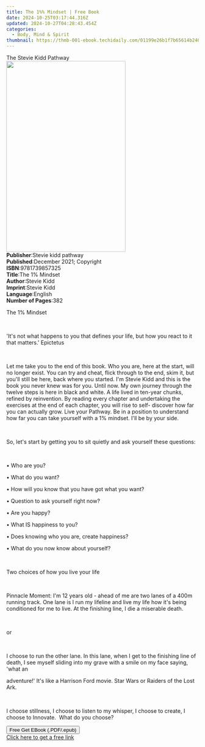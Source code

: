 ```yaml
---
title: The 1%% Mindset | Free Book
date: 2024-10-25T03:17:44.316Z
updated: 2024-10-27T04:28:43.454Z
categories:
  - Body, Mind & Spirit
thumbnail: https://thmb-001-ebook.techidaily.com/01199e26b1f7b65614b240ee9146d4c6cd17fb3e2710aea8ae3055dde6fd3741.jpg
---
```

<main id="book-container">
  <div class="flex flex-col">
    <div class="book-brief flex-1 py-6 px-4 sm:p-6 md:py-10 md:px-8">
      <!-- brief-->
      <div class="book-brief-main">The Stevie Kidd Pathway</div>
    </div>
    <div
      class="book-meta-info flex-1 grid gap-4 col-start-1 col-end-3 row-start-1 sm:mb-6 sm:grid-cols-4 lg:gap-6 lg:col-start-2 lg:row-end-6 lg:row-span-6 lg:mb-0"
    >
      <div
        class="book-meta-info-left place-content-center mt-4 p-4 text-sm leading-6 col-start-2 col-span-2 dark:text-slate-400"
      >
        <img
          class="w-full h-500 object-cover rounded-lg sm:h-255 sm:col-span-2 lg:col-span-full"
          src="https://img-001-ebook.techidaily.com/d51c1bb86b2e17fb2e13df8be464f640118543fee216e6c4eb2052edb7b05cc7.jpg"
          alt=""
          width="312"
          height="500"
        />
      </div>
      <div
        class="book-meta-info-right mt-2 col-start-1 row-start-2 col-span-3 self-center"
      >
        <!-- meta data  -->
        <div class="flex flex-col px-4 md:px-8">
          <div class="flex-1">
            <strong>Publisher</strong>:<span class="px-2"
              >Stevie kidd pathway</span
            >
          </div>
          <div class="flex-1">
            <strong>Published</strong>:<span class="px-2"
              >December 2021; Copyright</span
            >
          </div>
          <div class="flex-1">
            <strong>ISBN</strong>:<span class="px-2">9781739857325</span>
          </div>
          <div class="flex-1">
            <strong>Title</strong>:<span class="px-2">The 1% Mindset</span>
          </div>
          <div class="flex-1">
            <strong>Author</strong>:<span class="px-2">Stevie Kidd</span>
          </div>
          <div class="flex-1">
            <strong>Imprint</strong>:<span class="px-2">Stevie Kidd</span>
          </div>
          <div class="flex-1">
            <strong>Language</strong>:<span class="px-2">English</span>
          </div>
          <div class="flex-1">
            <strong>Number of Pages</strong>:<span class="px-2">382</span>
          </div>
        </div>
      </div>
    </div>
    <div class="book-description flex-1 py-6 px-4 sm:p-6 md:py-10 md:px-8">
      <div class="book-description-main">
        <div accordion-content="" id="description">
          <p>
            <span style="background-color: rgba(0, 0, 0, 0)"
              >The 1% Mindset</span
            >
          </p>
          <p><span style="color: rgb(34, 34, 34)">&nbsp;</span></p>
          <p>
            <span style="background-color: rgba(0, 0, 0, 0)"
              >'It's not what happens to you that defines your life, but how you
              react to it that matters.' Epictetus</span
            >
          </p>
          <p><span style="color: rgb(34, 34, 34)">&nbsp;</span></p>
          <p>
            <span style="background-color: rgba(0, 0, 0, 0)"
              >Let me take you to the end of this book. Who you are, here at the
              start, will no longer exist. You can try and cheat, flick through
              to the end, skim it, but you'll still be here, back where you
              started. I'm Stevie Kidd and this is the book you never knew was
              for you. Until now. My own journey through the twelve steps is
              here in black and white. A life lived in ten-year chunks, refined
              by reinvention. By reading every chapter and undertaking the
              exercises at the end of each chapter, you will rise to self-
              discover how far you can actually grow. Live your Pathway. Be in a
              position to understand how far you can take yourself with a 1%
              mindset. I'll be by your side.</span
            >
          </p>
          <p><span style="color: rgb(34, 34, 34)">&nbsp;</span></p>
          <p>
            <span style="background-color: rgba(0, 0, 0, 0)"
              >So, let's start by getting you to sit quietly and ask yourself
              these questions:</span
            >
          </p>
          <p><span style="color: rgb(34, 34, 34)">&nbsp;</span></p>
          <p>
            <span style="background-color: rgba(0, 0, 0, 0)"
              >• Who are you?</span
            >
          </p>
          <p>
            <span style="background-color: rgba(0, 0, 0, 0)"
              >• What do you want?</span
            >
          </p>
          <p>
            <span style="background-color: rgba(0, 0, 0, 0)"
              >• How will you know that you have got what you want?</span
            >
          </p>
          <p>
            <span style="background-color: rgba(0, 0, 0, 0)"
              >• Question to ask yourself right now?</span
            >
          </p>
          <p>
            <span style="background-color: rgba(0, 0, 0, 0)"
              >• Are you happy?</span
            >
          </p>
          <p>
            <span style="background-color: rgba(0, 0, 0, 0)"
              >• What IS happiness to you?</span
            >
          </p>
          <p>
            <span style="background-color: rgba(0, 0, 0, 0)"
              >• Does knowing who you are, create happiness?</span
            >
          </p>
          <p>
            <span style="background-color: rgba(0, 0, 0, 0)"
              >• What do you now know about yourself?</span
            >
          </p>
          <p><span style="color: rgb(34, 34, 34)">&nbsp;</span></p>
          <p>
            <span style="background-color: rgba(0, 0, 0, 0)"
              >Two choices of how you live your life</span
            >
          </p>
          <p><span style="color: rgb(34, 34, 34)">&nbsp;</span></p>
          <p>
            <span style="background-color: rgba(0, 0, 0, 0)"
              >Pinnacle Moment: I'm 12 years old - ahead of me are two lanes of
              a 400m running track. One lane is I run my lifeline and live my
              life how it's being conditioned for me to live. At the finishing
              line, I die a miserable death.</span
            >
          </p>
          <p><span style="color: rgb(34, 34, 34)">&nbsp;</span></p>
          <p><span style="background-color: rgba(0, 0, 0, 0)">or</span></p>
          <p><span style="color: rgb(34, 34, 34)">&nbsp;</span></p>
          <p>
            <span style="background-color: rgba(0, 0, 0, 0)"
              >I choose to run the other lane. In this lane, when I get to the
              finishing line of death, I see myself sliding into my grave with a
              smile on my face saying, 'what an</span
            >
          </p>
          <p>
            <span style="background-color: rgba(0, 0, 0, 0)"
              >adventure!' It's like a Harrison Ford movie. Star Wars or Raiders
              of the Lost Ark.</span
            >
          </p>
          <p><span style="color: rgb(34, 34, 34)">&nbsp;</span></p>
          <p>
            <span style="background-color: rgba(0, 0, 0, 0)"
              >I choose stillness, I choose to listen to my whisper, I choose to
              create, I choose to Innovate.&nbsp; What do you choose?</span
            >
          </p>
        </div>
        <div class="accordion-fader"></div>
      </div>
    </div>
    <div class="book-excerpts flex-1 py-6 px-4 sm:p-6 md:py-10 md:px-8"></div>
    <div
      class="book-about-author flex-1 py-6 px-4 sm:p-6 md:py-10 md:px-8"
    ></div>
    <div class="book-free-get flex-1 py-6 px-4 sm:p-6 md:py-10 md:px-8">
      <button
        id="btn-free-get"
        class="bg-blue-500 hover:bg-blue-700 text-white font-bold py-2 px-4 rounded"
      >
        Free Get EBook (.PDF/.epub)
      </button>
      <div id="countdown-display" class="px-2 text-lg mt-2"></div>
      <a
        id="free-link"
        class="hidden bg-blue-500 hover:bg-blue-700 text-white font-bold py-2 px-4 rounded"
        href="https://www.ebooks.com/en-us/book/210418466/the-1-mindset/stevie-kidd/"
        target="_blank"
        >Click here to get a free link</a
      >
    </div>
    <script>
      let countdownTime = 0;
      let countdownInterval = null;
      document
        .getElementById('btn-free-get')
        .addEventListener('click', startCountdown);
      function startCountdown() {
        countdownTime = new Date().getTime() + 60000 * 3;
        countdownInterval = setInterval(updateCountdown, 1000);
        document.getElementById('btn-free-get').disabled = true;
        document
          .getElementById('btn-free-get')
          .classList.add('bg-gray-500', 'cursor-not-allowed');
      }
      function updateCountdown() {
        let currentTime = new Date().getTime();
        let timeLeft = countdownTime - currentTime;
        let secondsLeft = Math.floor(timeLeft / 1000);
        document.getElementById('countdown-display').innerHTML =
          `Remaining time: ${secondsLeft} seconds.`;
        if (secondsLeft <= 0) {
          clearInterval(countdownInterval);
          document.getElementById('btn-free-get').classList.add('hidden');
          document.getElementById('free-link').classList.remove('hidden');
          document.getElementById('countdown-display').innerHTML = '';
        }
      }
    </script>
  </div>
</main>

<ins class="adsbygoogle"
      style="display:block"
      data-ad-client="ca-pub-7571918770474297"
      data-ad-slot="8358498916"
      data-ad-format="auto"
      data-full-width-responsive="true"></ins>
    